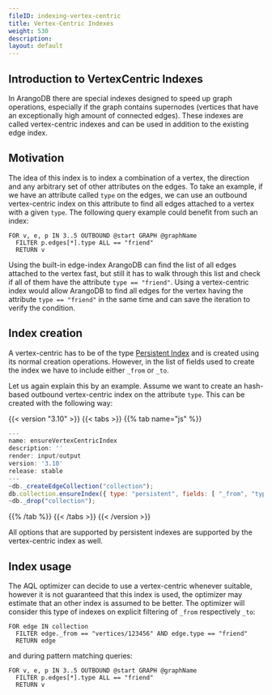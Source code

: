 ```yaml
---
fileID: indexing-vertex-centric
title: Vertex-Centric Indexes
weight: 530
description: 
layout: default
---
```

## Introduction to VertexCentric Indexes

In ArangoDB there are special indexes designed to speed up graph operations,
especially if the graph contains supernodes (vertices that have an exceptionally
high amount of connected edges).
These indexes are called vertex-centric indexes and can be used in addition
to the existing edge index.

## Motivation

The idea of this index is to index a combination of a vertex, the direction and any arbitrary
set of other attributes on the edges.
To take an example, if we have an attribute called `type` on the edges, we can use an outbound
vertex-centric index on this attribute to find all edges attached to a vertex with a given `type`.
The following query example could benefit from such an index:

```aql
FOR v, e, p IN 3..5 OUTBOUND @start GRAPH @graphName
  FILTER p.edges[*].type ALL == "friend"
  RETURN v
```

Using the built-in edge-index ArangoDB can find the list of all edges attached to the vertex fast,
but still it has to walk through this list and check if all of them have the attribute `type == "friend"`.
Using a vertex-centric index would allow ArangoDB to find all edges for the vertex having the attribute `type == "friend"`
in the same time and can save the iteration to verify the condition.

## Index creation

A vertex-centric has to be of the type [Persistent Index](indexing-persistent)
and is created using its normal creation operations. However, in the list of
fields used to create the index we have to include either `_from` or `_to`.

Let us again explain this by an example.
Assume we want to create an hash-based outbound vertex-centric index on the attribute `type`.
This can be created with the following way:


 {{< version "3.10" >}}
{{< tabs >}}
{{% tab name="js" %}}
```js
---
name: ensureVertexCentricIndex
description: ''
render: input/output
version: '3.10'
release: stable
---
~db._createEdgeCollection("collection");
db.collection.ensureIndex({ type: "persistent", fields: [ "_from", "type" ] })
~db._drop("collection");
```
{{% /tab %}}
{{< /tabs >}}
{{< /version >}}
 



All options that are supported by persistent indexes are supported by the
vertex-centric index as well.

## Index usage

The AQL optimizer can decide to use a vertex-centric whenever suitable, however it is not guaranteed that this
index is used, the optimizer may estimate that an other index is assumed to be better.
The optimizer will consider this type of indexes on explicit filtering of `_from` respectively `_to`:

```aql
FOR edge IN collection
  FILTER edge._from == "vertices/123456" AND edge.type == "friend"
  RETURN edge
```

and during pattern matching queries:

```aql
FOR v, e, p IN 3..5 OUTBOUND @start GRAPH @graphName
  FILTER p.edges[*].type ALL == "friend"
  RETURN v
```
